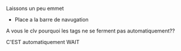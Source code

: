 Laissons un peu emmet

- Place a la barre de navugation

A vous le clv
pourquoi les tags ne se ferment pas automatiquement??

C'EST automatiquement
WAIT
